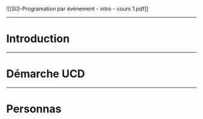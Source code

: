 
![[SI3-Programation par événement - intro - cours 1.pdf]]

---
# Introduction




---

# Démarche UCD



---
# Personnas

